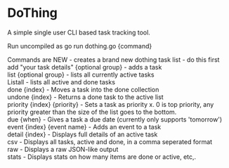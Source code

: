 # DoThing
A simple single user CLI based task tracking tool.  

Run uncompiled as go run dothing.go {command}

Commands are
NEW - creates a brand new dothing task list - do this first<br>
add "your task details" {optional group} - adds a task <br>
list {optional group} - lists all currently active tasks<br>
Listall - lists all active and done tasks<br>
done {index} - Moves a task into the done collection<br>
undone {index} - Returns a done task to the active list<br>
priority {index} {priority} - Sets a task as priority x. 0 is top priority, any priority greater than the size of the list goes to the bottom.<br>
due {when} - Gives a task a due date (currently only supports 'tomorrow')<br>
event {index} {event name} - Adds an event to a task<br>
detail {index} - Displays full details of an active task<br>
csv - Displays all tasks, active and done, in a comma seperated format<br>
raw - Displays a raw JSON-like output<br>
stats - Displays stats on how many items are done or active, etc,.<br>

